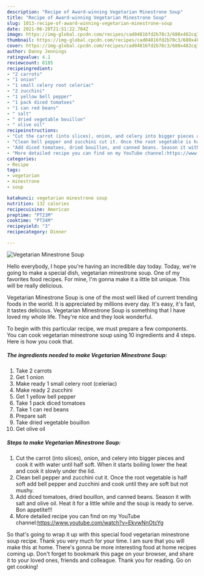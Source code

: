 ```yaml
---
description: "Recipe of Award-winning Vegetarian Minestrone Soup"
title: "Recipe of Award-winning Vegetarian Minestrone Soup"
slug: 1013-recipe-of-award-winning-vegetarian-minestrone-soup
date: 2021-06-20T21:51:22.704Z
image: https://img-global.cpcdn.com/recipes/cad04816fd2b78c3/680x482cq70/vegetarian-minestrone-soup-recipe-main-photo.jpg
thumbnail: https://img-global.cpcdn.com/recipes/cad04816fd2b78c3/680x482cq70/vegetarian-minestrone-soup-recipe-main-photo.jpg
cover: https://img-global.cpcdn.com/recipes/cad04816fd2b78c3/680x482cq70/vegetarian-minestrone-soup-recipe-main-photo.jpg
author: Danny Jennings
ratingvalue: 4.1
reviewcount: 8185
recipeingredient:
- "2 carrots"
- "1 onion"
- "1 small celery root celeriac"
- "2 zucchini"
- "1 yellow bell pepper"
- "1 pack diced tomatoes"
- "1 can red beans"
- " salt"
- " dried vegetable bouillon"
- " olive oil"
recipeinstructions:
- "Cut the carrot (into slices), onion, and celery into bigger pieces and cook it with water until half soft. When it starts boiling lower the heat and cook it slowly under the lid."
- "Clean bell pepper and zucchini cut it. Once the root vegetable is half soft add bell pepper and zucchini and cook until they are soft but not mushy."
- "Add diced tomatoes, dried bouillon, and canned beans. Season it with salt and olive oil. Heat it for a little while and the soup is ready to serve. Bon appetite!!!"
- "More detailed recipe you can find on my YouTube channel:https://www.youtube.com/watch?v=EkvwNnOtcYg"
categories:
- Recipe
tags:
- vegetarian
- minestrone
- soup

katakunci: vegetarian minestrone soup 
nutrition: 132 calories
recipecuisine: American
preptime: "PT23M"
cooktime: "PT34M"
recipeyield: "3"
recipecategory: Dinner

---
```



![Vegetarian Minestrone Soup](https://img-global.cpcdn.com/recipes/cad04816fd2b78c3/680x482cq70/vegetarian-minestrone-soup-recipe-main-photo.jpg)

Hello everybody, I hope you're having an incredible day today. Today, we're going to make a special dish, vegetarian minestrone soup. One of my favorites food recipes. For mine, I'm gonna make it a little bit unique. This will be really delicious.

Vegetarian Minestrone Soup is one of the most well liked of current trending foods in the world. It is appreciated by millions every day. It's easy, it's fast, it tastes delicious. Vegetarian Minestrone Soup is something that I have loved my whole life. They're nice and they look wonderful.




To begin with this particular recipe, we must prepare a few components. You can cook vegetarian minestrone soup using 10 ingredients and 4 steps. Here is how you cook that.

<!--inarticleads1-->

##### The ingredients needed to make Vegetarian Minestrone Soup:

1. Take 2 carrots
1. Get 1 onion
1. Make ready 1 small celery root (celeriac)
1. Make ready 2 zucchini
1. Get 1 yellow bell pepper
1. Take 1 pack diced tomatoes
1. Take 1 can red beans
1. Prepare  salt
1. Take  dried vegetable bouillon
1. Get  olive oil




<!--inarticleads2-->

##### Steps to make Vegetarian Minestrone Soup:

1. Cut the carrot (into slices), onion, and celery into bigger pieces and cook it with water until half soft. When it starts boiling lower the heat and cook it slowly under the lid.
1. Clean bell pepper and zucchini cut it. Once the root vegetable is half soft add bell pepper and zucchini and cook until they are soft but not mushy.
1. Add diced tomatoes, dried bouillon, and canned beans. Season it with salt and olive oil. Heat it for a little while and the soup is ready to serve. Bon appetite!!!
1. More detailed recipe you can find on my YouTube channel:https://www.youtube.com/watch?v=EkvwNnOtcYg




So that's going to wrap it up with this special food vegetarian minestrone soup recipe. Thank you very much for your time. I am sure that you will make this at home. There's gonna be more interesting food at home recipes coming up. Don't forget to bookmark this page on your browser, and share it to your loved ones, friends and colleague. Thank you for reading. Go on get cooking!
